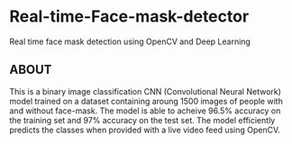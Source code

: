 # Real-time-Face-mask-detector
Real time face mask detection using OpenCV and Deep Learning

## ABOUT
This is a binary image classification CNN (Convolutional Neural Network) model trained on a dataset containing aroung 1500 images of people with and without face-mask. The model is able to acheive 96.5% accuracy on the training set and 97% accuracy on the test set. The model efficiently predicts the classes when provided with a live video feed using OpenCV.
